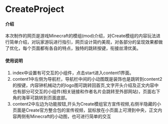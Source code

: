 # CreateProject

#### 介绍
本次制作的网页是游戏Minecraft的模组(mod)介绍，对Create模组的内容玩法进行简单介绍，对玩家游玩进行指引，网页设计简约美观，对各部分的呈现效果都做了优化，每个页面都有各自的特点，独特的跳转按键，衔接丝滑优美。

#### 使用说明

1.  index中设置有可交互的小组件，点击start进入content1界面。
2.  content1中左侧为导航栏，导航栏中间的小动图既是装饰也是跳转到content2的按键，内容钟机械动力的logo图可跳转回首页,文字开头介绍及正文内容中也有部分可交互的小组件(相关链接和作者名片会跳转至外部网站)，页面右下角的海草可跳转到页面底部。
3.  content2中左边为功能按钮,开头为Create模组官方宣传视频,右侧半隐藏的小页面是Create官方整合包的宣传视频，鼠标放在小页面上可滑到中央，正文内容两侧有Minecraft的小动图，也可进行简单的交互
